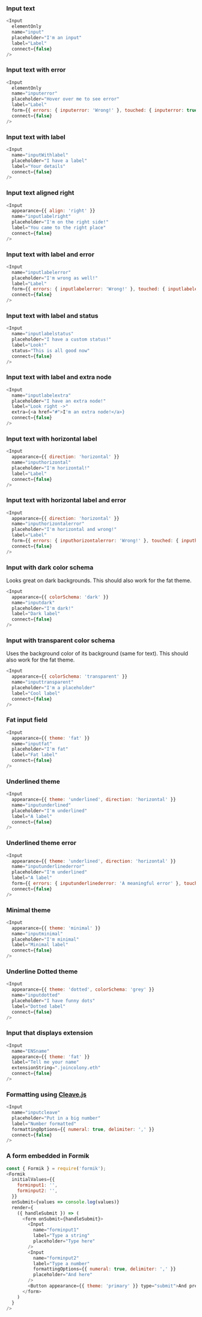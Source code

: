 ### Input text

```js
<Input
  elementOnly
  name="input"
  placeholder="I'm an input"
  label="Label"
  connect={false}
/>
```

### Input text with error

```js
<Input
  elementOnly
  name="inputerror"
  placeholder="Hover over me to see error"
  label="Label"
  form={{ errors: { inputerror: 'Wrong!' }, touched: { inputerror: true }}}
  connect={false}
/>
```

### Input text with label

```js
<Input
  name="inputWithlabel"
  placeholder="I have a label"
  label="Your details"
  connect={false}
/>
```

### Input text aligned right

```js
<Input
  appearance={{ align: 'right' }}
  name="inputlabelright"
  placeholder="I'm on the right side!"
  label="You came to the right place"
  connect={false}
/>
```

### Input text with label and error

```js
<Input
  name="inputlabelerror"
  placeholder="I'm wrong as well!"
  label="Label"
  form={{ errors: { inputlabelerror: 'Wrong!' }, touched: { inputlabelerror: true }}}
  connect={false}
/>
```

### Input text with label and status

```js
<Input
  name="inputlabelstatus"
  placeholder="I have a custom status!"
  label="Look!"
  status="This is all good now"
  connect={false}
/>
```

### Input text with label and extra node

```js
<Input
  name="inputlabelextra"
  placeholder="I have an extra node!"
  label="Look right ->"
  extra={<a href="#">I'm an extra node!</a>}
  connect={false}
/>
```

### Input text with horizontal label

```js
<Input
  appearance={{ direction: 'horizontal' }}
  name="inputhorizontal"
  placeholder="I'm horizontal!"
  label="Label"
  connect={false}
/>
```

### Input text with horizontal label and error

```js
<Input
  appearance={{ direction: 'horizontal' }}
  name="inputhorizontalerror"
  placeholder="I'm horizontal and wrong!"
  label="Label"
  form={{ errors: { inputhorizontalerror: 'Wrong!' }, touched: { inputhorizontalerror: true }}}
  connect={false}
/>
```

### Input with dark color schema

Looks great on dark backgrounds. This should also work for the fat theme.

```js
<Input
  appearance={{ colorSchema: 'dark' }}
  name="inputdark"
  placeholder="I'm dark!"
  label="Dark label"
  connect={false}
/>
```

### Input with transparent color schema

Uses the background color of its background (same for text). This should also work for the fat theme.

```js
<Input
  appearance={{ colorSchema: 'transparent' }}
  name="inputtransparent"
  placeholder="I'm a placeholder"
  label="Cool label"
  connect={false}
/>
```

### Fat input field

```js
<Input
  appearance={{ theme: 'fat' }}
  name="inputfat"
  placeholder="I'm fat"
  label="Fat label"
  connect={false}
/>
```

### Underlined theme

```js
<Input
  appearance={{ theme: 'underlined', direction: 'horizontal' }}
  name="inputunderlined"
  placeholder="I'm underlined"
  label="A label"
  connect={false}
/>
```

### Underlined theme error

```js
<Input
  appearance={{ theme: 'underlined', direction: 'horizontal' }}
  name="inputunderlinederror"
  placeholder="I'm underlined"
  label="A label"
  form={{ errors: { inputunderlinederror: 'A meaningful error' }, touched: { inputunderlinederror: true }}}
  connect={false}
/>
```

### Minimal theme

```js
<Input
  appearance={{ theme: 'minimal' }}
  name="inputminimal"
  placeholder="I'm minimal"
  label="Minimal label"
  connect={false}
/>
```

### Underline Dotted theme

```js
<Input
  appearance={{ theme: 'dotted', colorSchema: 'grey' }}
  name="inputdotted"
  placeholder="I have funny dots"
  label="Dotted label"
  connect={false}
/>
```

### Input that displays extension

```js
<Input
  name="ENSname"
  appearance={{ theme: 'fat' }}
  label="Tell me your name"
  extensionString=".joincolony.eth"
  connect={false}
/>
```

### Formatting using [Cleave.js](https://nosir.github.io/cleave.js/)

```js
<Input
  name="inputcleave"
  placeholder="Put in a big number"
  label="Number formatted"
  formattingOptions={{ numeral: true, delimiter: ',' }}
  connect={false}
/>
```

### A form embedded in Formik

```js
const { Formik } = require('formik');
<Formik
  initialValues={{
    forminput1: '',
    forminput2: '',
  }}
  onSubmit={values => console.log(values)}
  render={
    ({ handleSubmit }) => (
      <form onSubmit={handleSubmit}>
        <Input
          name="forminput1"
          label="Type a string"
          placeholder="Type here"
        />
        <Input
          name="forminput2"
          label="Type a number"
          formattingOptions={{ numeral: true, delimiter: ',' }}
          placeholder="And here"
        />
        <Button appearance={{ theme: 'primary' }} type="submit">And press me</Button>
      </form>
    )
  }
/>
```
